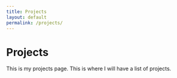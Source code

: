 ```yaml
---
title: Projects
layout: default
permalink: /projects/
---
```


# Projects

This is my projects page. This is where I will have a list of projects.
